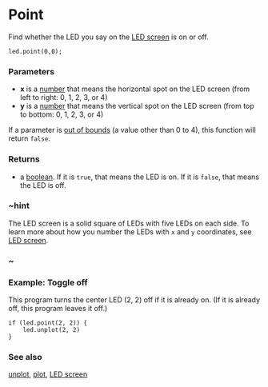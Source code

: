 # Point

Find whether the LED you say on the 
[LED screen](/device/screen) is on or off.

```sig
led.point(0,0);
```

### Parameters

* **x** is a [number](/reference/types/number) that means the horizontal spot on the LED screen (from left to right: 0, 1, 2, 3, or 4)
* **y** is a [number](/reference/types/number) that means the vertical spot on the LED screen (from top to bottom: 0, 1, 2, 3, or 4)

If a parameter is [out of bounds](/reference/out-of-bounds) (a value
other than 0 to 4), this function will return `false`.

### Returns

* a [boolean](/reference/types/boolean). If it is `true`, that means the LED is on. If it is `false`, that means the LED is off.

### ~hint

The LED screen is a solid square of LEDs with five LEDs on each side.
To learn more about how you number the LEDs with ``x`` and ``y``
coordinates, see [LED screen](/device/screen).

### ~

### Example: Toggle off

This program turns the center LED (2, 2) off if it is already on.  (If
it is already off, this program leaves it off.)

```blocks
if (led.point(2, 2)) {
    led.unplot(2, 2)
}
```

### See also

[unplot](/reference/led/unplot), [plot](/reference/led/plot), [LED screen](/device/screen)

